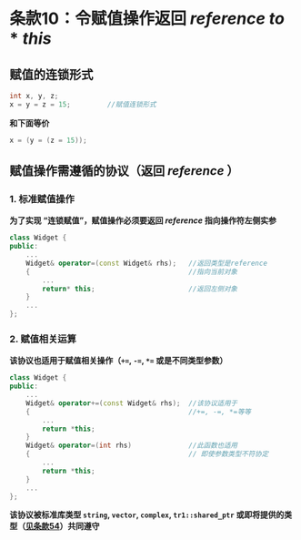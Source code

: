 # 条款10：令赋值操作返回 $reference\ to\ *this$

## 赋值的连锁形式

```C++
int x, y, z;
x = y = z = 15;			//赋值连锁形式
```

**和下面等价**

```C++
x = (y = (z = 15));
```



## 赋值操作需遵循的协议（返回 $reference$ ）

### 1. 标准赋值操作

**为了实现 “连锁赋值”，赋值操作必须要返回 $reference$ 指向操作符左侧实参**

```C++
class Widget {
public:
    ...
	Widget& operator=(const Widget& rhs);	//返回类型是reference
    {										//指向当前对象
        ...
        return* this;						//返回左侧对象
    }
    ...
};
```



### 2. 赋值相关运算

**该协议也适用于赋值相关操作（`+=`, `-=`, `*=` 或是不同类型参数）**

```C++
class Widget {
public:
    ...
	Widget& operator+=(const Widget& rhs);	//该协议适用于
    {										//+=, -=, *=等等
        ...
        return *this;
    }
    Widget& operator=(int rhs)				//此函数也适用
    {										// 即使参数类型不符协定
        ...
        return *this;
    }
    ...
};
```

**该协议被标准库类型 `string`, `vector`, `complex`, `tr1::shared_ptr` 或即将提供的类型（[见条款54]()）共同遵守**